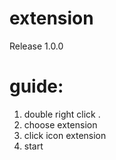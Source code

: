 # extension
Release 1.0.0

# guide:
1. double right click .
2. choose extension
3. click icon extension
4. start
